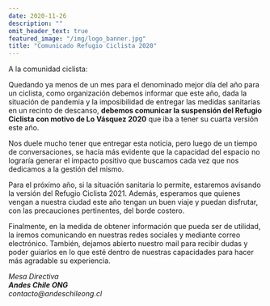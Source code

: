 ```yaml
---
date: 2020-11-26
description: ""
omit_header_text: true
featured_image: "/img/logo_banner.jpg"
title: "Comunicado Refugio Ciclista 2020"
---
```


A la comunidad ciclista:

Quedando ya menos de un mes para el denominado mejor día del año para un ciclista, como organización debemos informar que este año, dada la situación de pandemia y la imposibilidad de entregar las medidas sanitarias en un recinto de descanso, **debemos comunicar la suspensión del Refugio Ciclista con motivo de Lo Vásquez 2020** que iba a tener su cuarta versión este año.

Nos duele mucho tener que entregar esta noticia, pero luego de un tiempo de conversaciones, se hacía más evidente que la capacidad del espacio no lograría generar el impacto positivo que buscamos cada vez que nos dedicamos a la gestión del mismo.

Para el próximo año, si la situación sanitaria lo permite, estaremos avisando la versión del Refugio Ciclista 2021. Además, esperamos que quienes vengan a nuestra ciudad este año tengan un buen viaje y puedan disfrutar, con las precauciones pertinentes, del borde costero.

Finalmente, en la medida de obtener información que pueda ser de utilidad, la iremos comunicando en nuestras redes sociales y mediante correo electrónico. También, dejamos abierto nuestro mail para recibir dudas y poder guiarlos en lo que esté dentro de nuestras capacidades para hacer más agradable su experiencia.

_Mesa Directiva_   
___Andes Chile ONG___   
_contacto@andeschileong.cl_